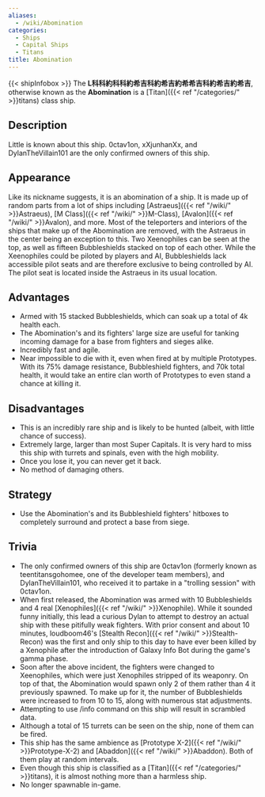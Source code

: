 ```yaml
---
aliases:
  - /wiki/Abomination
categories:
  - Ships
  - Capital Ships
  - Titans
title: Abomination
---
```


{{< shipInfobox >}} The **L科科約科科約希吉科約希吉約希希吉科約希吉約希吉**, otherwise known as the **Abomination** is a [Titan]({{< ref "/categories/" >}}titans) class ship.

## Description

Little is known about this ship. 0ctav1on, xXjunhanXx, and DylanTheVillain101 are the only confirmed owners of this ship.

## Appearance

Like its nickname suggests, it is an abomination of a ship. It is made up of random parts from a lot of ships including [Astraeus]({{< ref "/wiki/" >}}Astraeus), [M Class]({{< ref "/wiki/" >}}M-Class), [Avalon]({{< ref "/wiki/" >}}Avalon), and more. Most of the teleporters and interiors of the ships that make up of the Abomination are removed, with the Astraeus in the center being an exception to this. Two Xeenophiles can be seen at the top, as well as fifteen Bubbleshields stacked on top of each other. While the Xeenophiles could be piloted by players and AI, Bubbleshields lack accessible pilot seats and are therefore exclusive to being controlled by AI. The pilot seat is located inside the Astraeus in its usual location.

## Advantages

- Armed with 15 stacked Bubbleshields, which can soak up a total of 4k health each.
- The Abomination's and its fighters' large size are useful for tanking incoming damage for a base from fighters and sieges alike.
- Incredibly fast and agile.
- Near impossible to die with it, even when fired at by multiple Prototypes. With its 75% damage resistance, Bubbleshield fighters, and 70k total health, it would take an entire clan worth of Prototypes to even stand a chance at killing it.

## Disadvantages

- This is an incredibly rare ship and is likely to be hunted (albeit, with little chance of success).
- Extremely large, larger than most Super Capitals. It is very hard to miss this ship with turrets and spinals, even with the high mobility.
- Once you lose it, you can never get it back.
- No method of damaging others.

## Strategy

- Use the Abomination's and its Bubbleshield fighters' hitboxes to completely surround and protect a base from siege.

## Trivia

- The only confirmed owners of this ship are 0ctav1on (formerly known as teentitansgohomee, one of the developer team members), and DylanTheVillain101, who received it to partake in a "trolling session" with 0ctav1on.
- When first released, the Abomination was armed with 10 Bubbleshields and 4 real [Xenophiles]({{< ref "/wiki/" >}}Xenophile). While it sounded funny initially, this lead a curious Dylan to attempt to destroy an actual ship with these pitifully weak fighters. With prior consent and about 10 minutes, loudboom46's [Stealth Recon]({{< ref "/wiki/" >}}Stealth-Recon) was the first and only ship to this day to have ever been killed by a Xenophile after the introduction of Galaxy Info Bot during the game's gamma phase.
- Soon after the above incident, the fighters were changed to Xeenophiles, which were just Xenophiles stripped of its weaponry. On top of that, the Abomination would spawn only 2 of them rather than 4 it previously spawned. To make up for it, the number of Bubbleshields were increased to from 10 to 15, along with numerous stat adjustments.
- Attempting to use /info command on this ship will result in scrambled data.
- Although a total of 15 turrets can be seen on the ship, none of them can be fired.
- This ship has the same ambience as [Prototype X-2]({{< ref "/wiki/" >}}Prototype-X-2) and [Abaddon]({{< ref "/wiki/" >}}Abaddon). Both of them play at random intervals.
- Even though this ship is classified as a [Titan]({{< ref "/categories/" >}}titans), it is almost nothing more than a harmless ship.
- No longer spawnable in-game.
